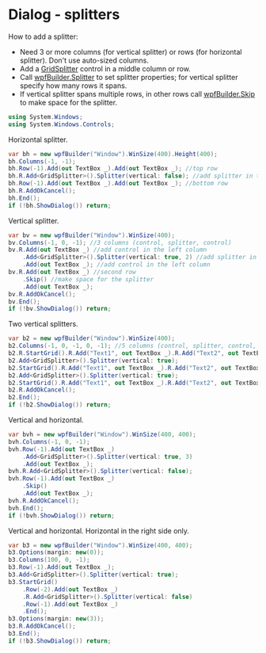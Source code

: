 # Dialog - splitters
How to add a splitter:
- Need 3 or more columns (for vertical splitter) or rows (for horizontal splitter). Don't use auto-sized columns.
- Add a <a href='https://www.google.com/search?q=System.Windows.Controls.GridSplitter+class'>GridSplitter</a> control in a middle column or row.
- Call <a href='/api/Au.wpfBuilder.Splitter.html'>wpfBuilder.Splitter</a> to set splitter properties; for vertical splitter specify how many rows it spans.
- If vertical splitter spans multiple rows, in other rows call <a href='/api/Au.wpfBuilder.Skip.html'>wpfBuilder.Skip</a> to make space for the splitter.

```csharp
using System.Windows;
using System.Windows.Controls;
```

Horizontal splitter.

```csharp
var bh = new wpfBuilder("Window").WinSize(400).Height(400);
bh.Columns(-1, -1);
bh.Row(-1).Add(out TextBox _).Add(out TextBox _); //top row
bh.R.Add<GridSplitter>().Splitter(vertical: false); //add splitter in the middle row
bh.Row(-1).Add(out TextBox _).Add(out TextBox _); //bottom row
bh.R.AddOkCancel();
bh.End();
if (!bh.ShowDialog()) return;
```

Vertical splitter.

```csharp
var bv = new wpfBuilder("Window").WinSize(400);
bv.Columns(-1, 0, -1); //3 columns (control, splitter, control)
bv.R.Add(out TextBox _) //add control in the left column
	.Add<GridSplitter>().Splitter(vertical: true, 2) //add splitter in the middle column; let it span 2 rows
	.Add(out TextBox _); //add control in the left column
bv.R.Add(out TextBox _) //second row
	.Skip() //make space for the splitter
	.Add(out TextBox _);
bv.R.AddOkCancel();
bv.End();
if (!bv.ShowDialog()) return;
```

Two vertical splitters.

```csharp
var b2 = new wpfBuilder("Window").WinSize(400);
b2.Columns(-1, 0, -1, 0, -1); //5 columns (control, splitter, control, splitter, control)
b2.R.StartGrid().R.Add("Text1", out TextBox _).R.Add("Text2", out TextBox _).End(); //left panel
b2.Add<GridSplitter>().Splitter(vertical: true);
b2.StartGrid().R.Add("Text1", out TextBox _).R.Add("Text2", out TextBox _).End(); //center panel
b2.Add<GridSplitter>().Splitter(vertical: true);
b2.StartGrid().R.Add("Text1", out TextBox _).R.Add("Text2", out TextBox _).End(); //right panel
b2.R.AddOkCancel();
b2.End();
if (!b2.ShowDialog()) return;
```

Vertical and horizontal.

```csharp
var bvh = new wpfBuilder("Window").WinSize(400, 400);
bvh.Columns(-1, 0, -1);
bvh.Row(-1).Add(out TextBox _)
	.Add<GridSplitter>().Splitter(vertical: true, 3)
	.Add(out TextBox _);
bvh.R.Add<GridSplitter>().Splitter(vertical: false);
bvh.Row(-1).Add(out TextBox _)
	.Skip()
	.Add(out TextBox _);
bvh.R.AddOkCancel();
bvh.End();
if (!bvh.ShowDialog()) return;
```

Vertical and horizontal. Horizontal in the right side only.

```csharp
var b3 = new wpfBuilder("Window").WinSize(400, 400);
b3.Options(margin: new(0));
b3.Columns(100, 0, -1);
b3.Row(-1).Add(out TextBox _);
b3.Add<GridSplitter>().Splitter(vertical: true);
b3.StartGrid()
	.Row(-2).Add(out TextBox _)
	.R.Add<GridSplitter>().Splitter(vertical: false)
	.Row(-1).Add(out TextBox _)
	.End();
b3.Options(margin: new(3));
b3.R.AddOkCancel();
b3.End();
if (!b3.ShowDialog()) return;
```

